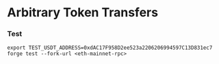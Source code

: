 # Arbitrary Token Transfers

### Test

```
export TEST_USDT_ADDRESS=0xdAC17F958D2ee523a2206206994597C13D831ec7
forge test --fork-url <eth-mainnet-rpc>
```